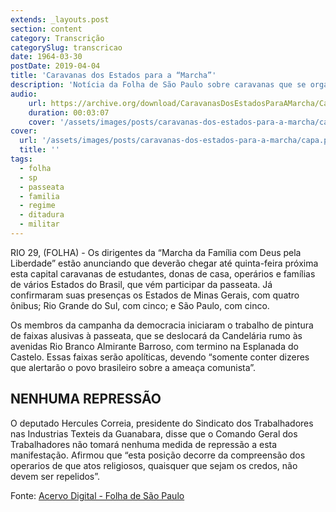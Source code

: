 ```yaml
---
extends: _layouts.post
section: content
category: Transcrição
categorySlug: transcricao
date: 1964-03-30
postDate: 2019-04-04
title: 'Caravanas dos Estados para a “Marcha”'
description: 'Notícia da Folha de São Paulo sobre caravanas que se organizaram para a Marcha da Família com Deus pela Liberdade em 1964.'
audio:
    url: https://archive.org/download/CaravanasDosEstadosParaAMarcha/Caravanas_dos_Estados_para_a_Marcha.mp3
    duration: 00:03:07
    cover: '/assets/images/posts/caravanas-dos-estados-para-a-marcha/capa.png'
cover:
  url: '/assets/images/posts/caravanas-dos-estados-para-a-marcha/capa.png'
  title: ''
tags:
  - folha
  - sp
  - passeata
  - familia
  - regime
  - ditadura
  - militar
---
```


RIO 29, (FOLHA) - Os dirigentes da “Marcha da Família com Deus pela Liberdade” estão anunciando que deverão chegar até
quinta-feira próxima esta capital caravanas de estudantes, donas de casa, operários e famílias de vários Estados do
Brasil, que vém participar da passeata. Já confirmaram suas presenças os Estados de Minas Gerais, com quatro ônibus; Rio
Grande do Sul, com cinco; e São Paulo, com cinco.

Os membros da campanha da democracia iniciaram o trabalho de pintura de faixas alusivas à passeata, que se deslocará da
Candelária rumo às avenidas Rio Branco Almirante Barroso, com termino na Esplanada do Castelo. Essas faixas serão
apolíticas, devendo “somente conter dizeres que alertarão o povo brasileiro sobre a ameaça comunista”.

## NENHUMA REPRESSÃO

O deputado Hercules Correia, presidente do Sindicato dos Trabalhadores nas Industrias Texteis da Guanabara, disse que o
Comando Geral dos Trabalhadores não tomará nenhuma medida de repressão a esta manifestação. Afirmou que “esta posição
decorre da compreensão dos operarios de que atos religiosos, quaisquer que sejam os credos, não devem ser repelidos”.

Fonte: [Acervo Digital - Folha de São Paulo](http://acervo.folha.com.br/leitor.do?numero=1439&anchor=4448392&origem=busca&pd=c6a95c3eeee61fdfa6e81b0ed9fe5b49)
